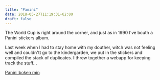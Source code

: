 ```yaml
---
title: "Panini"
date: 2018-05-27T11:19:31+02:00
draft: false
---
```


The World Cup is right around the corner, and just as in 1990 I've bouth a Panini stickers album. 

Last week when I had to stay home with my douther, witch was not feeling well and couldn'tt go to the kindergarden, we put in the stickers and compiled the stack of duplicates. I threw together a webapp for keeping track the stuff...

[Panini boken min](http://lundekvam.io/panini)